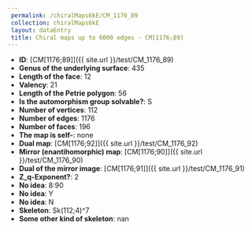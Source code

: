 ```yaml
--- 
 permalink: /chiralMaps6kE/CM_1176_89 
 collection: chiralMaps6kE
 layout: dataEntry
 title: Chiral maps up to 6000 edges - CM[1176;89]
---
```


- **ID**: [CM[1176;89]]({{ site.url }}/test/CM_1176_89)
- **Genus of the underlying surface**: 435
- **Length of the face**: 12
- **Valency**: 21
- **Length of the Petrie polygon**: 56
- **Is the automorphism group solvable?**: S
- **Number of vertices**: 112
- **Number of edges**: 1176
- **Number of faces**: 196
- **The map is self-**: none
- **Dual map**: [CM[1176;92]]({{ site.url }}/test/CM_1176_92)
- **Mirror (enantihomorphic) map**: [CM[1176;90]]({{ site.url }}/test/CM_1176_90)
- **Dual of the mirror image**: [CM[1176;91]]({{ site.url }}/test/CM_1176_91)
- **Z_q-Exponent?**: 2
- **No idea**:  8:90
- **No idea**: Y
- **No idea**: N
- **Skeleton**: Sk(112;4)^7
- **Some other kind of skeleton**: nan
